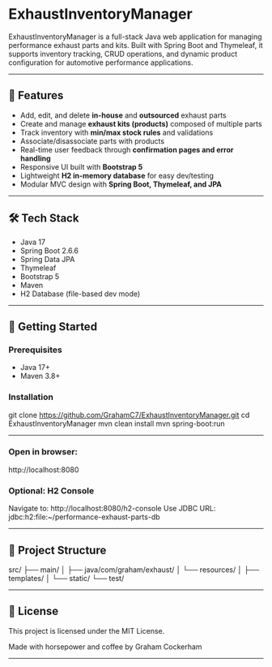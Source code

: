 # ExhaustInventoryManager

ExhaustInventoryManager is a full-stack Java web application for managing performance exhaust parts and kits. Built with Spring Boot and Thymeleaf, it supports inventory tracking, CRUD operations, and dynamic product configuration for automotive performance applications.

---

## 🚗 Features

- Add, edit, and delete **in-house** and **outsourced** exhaust parts
- Create and manage **exhaust kits (products)** composed of multiple parts
- Track inventory with **min/max stock rules** and validations
- Associate/disassociate parts with products
- Real-time user feedback through **confirmation pages and error handling**
- Responsive UI built with **Bootstrap 5**
- Lightweight **H2 in-memory database** for easy dev/testing
- Modular MVC design with **Spring Boot, Thymeleaf, and JPA**

---

## 🛠 Tech Stack

- Java 17
- Spring Boot 2.6.6
- Spring Data JPA
- Thymeleaf
- Bootstrap 5
- Maven
- H2 Database (file-based dev mode)

---

## 🚀 Getting Started

### Prerequisites

- Java 17+
- Maven 3.8+

### Installation

git clone https://github.com/GrahamC7/ExhaustInventoryManager.git
cd ExhaustInventoryManager
mvn clean install
mvn spring-boot:run

---

### Open in browser:
http://localhost:8080

### Optional: H2 Console
Navigate to:
http://localhost:8080/h2-console
Use JDBC URL: jdbc:h2:file:~/performance-exhaust-parts-db

---

## 📂 Project Structure
src/
├── main/
│   ├── java/com/graham/exhaust/
│   └── resources/
│       ├── templates/
│       └── static/
└── test/

---

## 📃 License
This project is licensed under the MIT License.

Made with horsepower and coffee by Graham Cockerham

---
